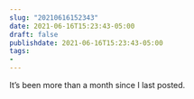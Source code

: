 ```yaml
---
slug: "20210616152343"
date: 2021-06-16T15:23:43-05:00
draft: false
publishdate: 2021-06-16T15:23:43-05:00
tags:
- 
---
```


It’s been more than a month since I last posted.

